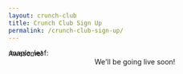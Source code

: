 ```yaml
---
layout: crunch-club
title: Crunch Club Sign Up
permalink: /crunch-club-sign-up/
---
```


<div class="container">
  <div class="mission-container">
		<div class="emoji emoji-icon">:maple_leaf:</div>
		<div class="brand-header" style="margin-top: -1rem;">Awesome!</div>
		<div class="mission-text" style="width: 100%; text-align: center; padding-left: 0; margin-top: 0rem;">We'll be going live soon!</div>			
	</div>
</div>

<script src="http://davemuench.com/js/crunch-club.js"></script>

<script>
	new crunchClub();
</script>

<!-- Google Analytics -->
<script>
	
	setTimeout(function() {
		if (second_page_bool == false) {

  			(function(i,s,o,g,r,a,m){i['GoogleAnalyticsObject']=r;i[r]=i[r]||function(){
  			(i[r].q=i[r].q||[]).push(arguments)},i[r].l=1*new Date();a=s.createElement(o),
  			m=s.getElementsByTagName(o)[0];a.async=1;a.src=g;m.parentNode.insertBefore(a,m)
  			})(window,document,'script','//www.google-analytics.com/analytics.js','ga');

  			ga('create', 'UA-75332210-1', 'auto');
  			ga('send', 'pageview');

		}
	}, 300);

</script>
<!-- End Google Analytics -->
</body>
</html>
